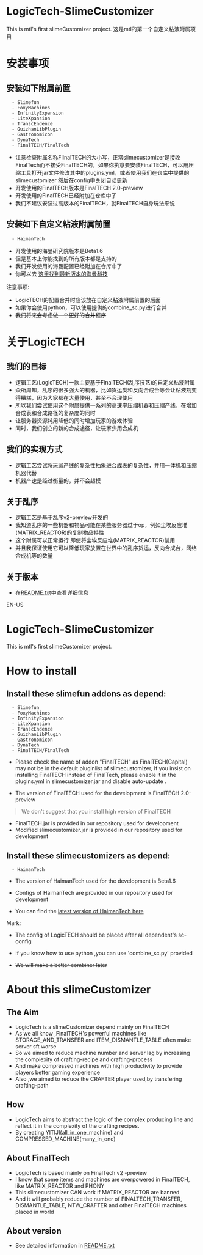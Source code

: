 # LogicTech-SlimeCustomizer
This is mtl's first slimeCustomizer project.
这是mtl的第一个自定义粘液附属项目

# 安装事项


## 安装如下附属前置
```
  - Slimefun
  - FoxyMachines
  - InfinityExpansion
  - LiteXpansion
  - TranscEndence
  - GuizhanLibPlugin
  - Gastronomicon
  - DynaTech
  - FinalTECH/FinalTech
```
- 注意检查附属名称FIinalTECH的大小写，正常slimecustomizer是接收FinalTech而不接受FinalTECH的，如果你执意要安装FinalTECH，可以用压缩工具打开jar文件修改其中的plugins.yml，或者使用我们在仓库中提供的slimecustomizer 然后在config中关闭自动更新
- 开发使用的FinalTECH版本是FinalTECH 2.0-preview
- 开发使用的FinalTECH已经附加在仓库中了
- 我们不建议安装过高版本的FinalTECH，就FinalTECH自身玩法来说

## 安装如下自定义粘液附属前置
```
  - HaimanTech
```
- 开发使用的海曼研究院版本是Beta1.6
- 但是基本上你能找到的所有版本都是支持的
- 我们开发使用的海曼配置已经附加在仓库中了
- 你可以去 [这里找到最新版本的海曼科技](https://github.com/haiman233/HaimanTech2)



注意事项:
- LogicTECH的配置合并时应该放在自定义粘液附属前置的后面
- 如果你会使用python，可以使用提供的combine_sc.py进行合并
- ~~我们将来会考虑做一个更好的合并程序~~
# 关于LogicTECH
## 我们的目标
- 逻辑工艺(LogicTECH)一款主要基于FinalTECH(乱序技艺)的自定义粘液附属
- 众所周知，乱序的很多强大的机器，比如货运类和反向合成台等会让粘液刻变得糟糕，因为大家都在大量使用，甚至不合理使用
- 所以我们尝试使用这个附属提供一系列的高速率压缩机器和压缩产线，在增加合成表和合成路径的复杂度的同时
- 让服务器资源耗用降低的同时增加玩家的游戏体验
- 同时，我们创立的新的合成途径，让玩家少用合成机
## 我们的实现方式
- 逻辑工艺尝试将玩家产线的复杂性抽象进合成表的复杂性，并用一体机和压缩机器代替
- 机器产速是经过衡量的，并不会超模
## 关于乱序
- 逻辑工艺是基于乱序v2-preview开发的
- 我知道乱序的一些机器和物品可能在某些服务器过于op，例如尘埃反应堆(MATRIX_REACTOR)的复制物品特性
- 这个附属可以正常运行 即使将尘埃反应堆(MATRIX_REACTOR)禁用
- 并且我保证使用它可以降低玩家放置在世界中的乱序货运，反向合成台，网络合成机等的数量
## 关于版本
- 在[README.txt](README.txt)中查看详细信息

 
 
EN-US

# LogicTech-SlimeCustomizer
This is mtl's first slimeCustomizer project.

# How to install


## Install these slimefun addons as depend:
```
  - Slimefun
  - FoxyMachines
  - InfinityExpansion
  - LiteXpansion
  - TranscEndence
  - GuizhanLibPlugin
  - Gastronomicon
  - DynaTech
  - FinalTECH/FinalTech
```

- Please check the name of addon "FinalTECH" as FinalTECH(Capital) may not be in the default pluginlist of slimecustomizer, If you insist on installing FinalTECH instead of FinalTech, please enable it in the plugins.yml in slimecustomizer.jar and disable auto-update .

- The version of FinalTECH used for the development is FinalTECH 2.0-preview

> We don't suggest that you install high version of FinalTECH

- FinalTECH.jar is provided in our repository used for development
- Modified slimecustomizer.jar is provided in our repository used for development

## Install these slimecustomizers as depend:
```
  - HaimanTech
```
- The version of HaimanTech used for the development is Beta1.6

- Configs of HaimanTech are provided in our repository used for development

- You can find the [latest version of HaimanTech here](https://github.com/haiman233/HaimanTech2)



Mark:

 - The config of LogicTECH should be placed after all dependent's sc-config

- If you know how to use python ,you can use 'combine_sc.py' provided

-  ~~We will make a better combiner later~~

# About this slimeCustomizer
## The Aim
- LogicTech is a slimeCustomizer depend mainly on FinalTECH
- As we all know ,FinalTECH's powerful machines like STORAGE_AND_TRANSFER and ITEM_DISMANTLE_TABLE often make server sft worse
- So we aimed to reduce machine number and server lag by increasing the complexity of crafting-recipe and crafting-process
- And make compressed machines with high productivity to provide players better gaming experience
- Also ,we aimed to reduce the CRAFTER player used,by transfering crafting-path
## How
- LogicTech aims to abstract the logic of the complex producing line and reflect it in the complexity of the crafting recipes.
- By creating YITIJI(all_in_one_machine) and COMPRESSED_MACHINE(many_in_one)
## About FinalTech
- LogicTech is based mainly on FinalTech v2 -preview
- I know that some items and machines are overpowered in FinalTECH, like MATRIX_REACTOR and PHONY
- This slimecustomizer CAN work if MATRIX_REACTOR are banned
- And it will probably reduce the number of FINALTECH_TRANSFER, DISMANTLE_TABLE, NTW_CRAFTER and other FinalTECH machines placed in world

## About version
- See detailed information in [README.txt](README.txt)
  

